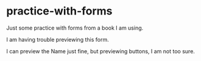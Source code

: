 # practice-with-forms
Just some practice with forms from a book I am using.

I am having trouble previewing this form. 

I can preview the Name just fine, but previewing buttons, I am not too sure.
